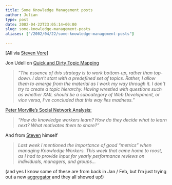 ```yaml
---
title: Some Knowledge Management posts
author: Julian
type: post
date: 2002-04-22T23:05:14+00:00
slug: some-knowledge-management-posts 
aliases: ["/2002/04/22/some-knowledge-management-posts"]

---
```

[All via <a href="https://svore.home.mindspring.com/categories/km/"  target="_blank">Steven Vore</a>]
  
Jon Udell on <a href="https://www.oreillynet.com/pub/a/webservices/2002/01/01/topic_map.html" target="_blank">Quick and Dirty Topic Mapping</a>

> _&#8220;The essence of this strategy is to work bottom-up, rather than top-down. I don&#8217;t start with a predefined set of topics. Rather, I allow them to emerge from the material as I work my way through it. I don&#8217;t try to create a topic hierarchy. Having wrestled with questions such as whether XML should be a subcategory of Web Development, or vice versa, I&#8217;ve concluded that this way lies madness.&#8221;_ 

<a href="https://www.semanticstudios.com/publications/semantics/sna.html"  target="_blank">Peter Morville&#8217;s Social Network Analysis:</a>

> _&#8220;How do knowledge workers learn? How do they decide what to learn next? What motivates them to share?&#8221;_ 

And from <a href="https://svore.home.mindspring.com/categories/km/2002/01/26.html" target="_blank">Steven</a> himself

> _Last week I mentioned the importance of good &#8220;metrics&#8221; when managing Knowledge Workers. This week that came home to roost, as I had to provide input for yearly performance reviews on individuals, managers, and groups&#8230;_

(and yes I know some of these are from back in Jan / Feb, but I&#8217;m just trying out a new <a href="https://www.disobey.com/amphetadesk/"   target="_blank">aggregator</a> and they all showed up!)